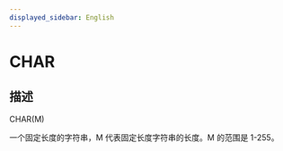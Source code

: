 ```yaml
---
displayed_sidebar: English
---
```


# CHAR

## 描述

CHAR(M)

一个固定长度的字符串，M 代表固定长度字符串的长度。M 的范围是 1-255。
